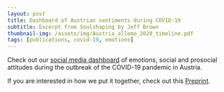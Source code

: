```yaml
---
layout: post
title: Dashboard of Austrian sentiments during COVID-19
subtitle: Excerpt from Soulshaping by Jeff Brown
thumbnail-img: /assets/img/Austria_allemo_2020_timeline.pdf
tags: [publications, covid-19, emotions]
---
```


Check out our [social media dashboard](http://www.mpellert.at/covid19_monitor_austria/#twitter-emotions-in-austria) of emotions, social and prosocial attitudes during the outbreak of the COVID-19 pandemic in Austria.

If you are interested in how we put it together, check out this [Preprint](http://arxiv.org/abs/2006.11158).
